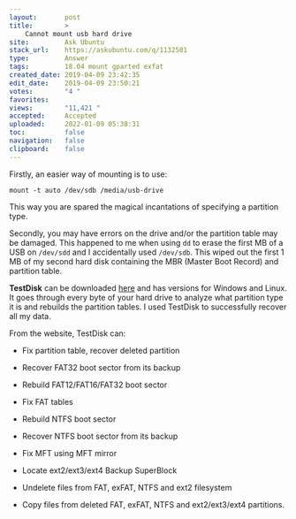 ```yaml
---
layout:       post
title:        >
    Cannot mount usb hard drive
site:         Ask Ubuntu
stack_url:    https://askubuntu.com/q/1132581
type:         Answer
tags:         18.04 mount gparted exfat
created_date: 2019-04-09 23:42:35
edit_date:    2019-04-09 23:50:21
votes:        "4 "
favorites:    
views:        "11,421 "
accepted:     Accepted
uploaded:     2022-01-09 05:38:31
toc:          false
navigation:   false
clipboard:    false
---
```


Firstly, an easier way of mounting is to use:

``` 
mount -t auto /dev/sdb /media/usb-drive

```

This way you are spared the magical incantations of specifying a partition type.

Secondly, you may have errors on the drive and/or the partition table may be damaged. This happened to me when using `dd` to erase the first MB of a USB on `/dev/sdd` and I accidentally used `/dev/sdb`. This wiped out the first 1 MB of my second hard disk containing the MBR (Master Boot Record) and partition table.

**TestDisk** can be downloaded [here][1] and has versions for Windows and Linux. It goes through every byte of your hard drive to analyze what partition type it is and rebuilds the partition tables. I used TestDisk to successfully recover all my data.

From the website, TestDisk can:

- Fix partition table, recover deleted partition
- Recover FAT32 boot sector from its backup
- Rebuild FAT12/FAT16/FAT32 boot sector
- Fix FAT tables
- Rebuild NTFS boot sector
- Recover NTFS boot sector from its backup
- Fix MFT using MFT mirror
- Locate ext2/ext3/ext4 Backup SuperBlock
- Undelete files from FAT, exFAT, NTFS and ext2 filesystem
- Copy files from deleted FAT, exFAT, NTFS and ext2/ext3/ext4 partitions.

  [1]: http://www.cgsecurity.org/wiki/TestDisk
